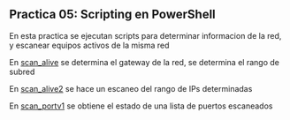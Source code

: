 ## Practica 05: Scripting en PowerShell

En esta practica se ejecutan scripts para determinar informacion de la red, y escanear equipos activos de la misma red

En [scan_alive](./scan_alivev1.ps1) se determina el gateway de la red, se determina el rango de subred

En [scan_alive2](./scan_alivev2.ps1) se hace un escaneo del rango de IPs determinadas

En [scan_portv1](./scan_portv1.ps1) se obtiene el estado de una lista de puertos escaneados